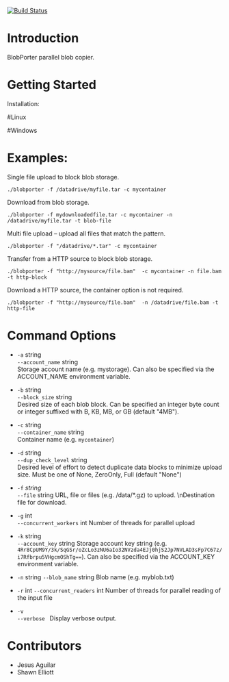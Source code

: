 
 [![Build Status](https://travis-ci.com/Azure/blobporter?branch=master)](https://travis-ci.com/Azure/blobporter)

# Introduction 
BlobPorter parallel blob copier.

# Getting Started

Installation:

#Linux

#Windows



# Examples:
Single file upload to block blob storage.

`./blobporter -f /datadrive/myfile.tar -c mycontainer`

Download from blob storage.

`./blobporter -f mydownloadedfile.tar -c mycontainer -n /datadrive/myfile.tar -t blob-file`

Multi file upload – upload all files that match the pattern.

`./blobporter -f "/datadrive/*.tar" -c mycontainer`

Transfer from a HTTP source to block blob storage.

`./blobporter -f "http://mysource/file.bam"  -c mycontainer -n file.bam -t http-block`


Download a HTTP source, the container option is not required.

`./blobporter -f "http://mysource/file.bam"  -n /datadrive/file.bam -t http-file`


# Command Options

- `-a` string  
  `--account_name` string  
Storage account name (e.g. mystorage). Can also be specified via the ACCOUNT_NAME environment variable.

- `-b` string  
`--block_size` string  
Desired size of each blob block. 
Can be specified an integer byte count or integer suffixed with B, KB, MB, or GB (default "4MB").

- `-c` string  
`--container_name` string  
Container name (e.g. `mycontainer`)

- `-d` string  
`--dup_check_level` string    
Desired level of effort to detect duplicate data blocks to minimize upload size.
Must be one of None, ZeroOnly, Full (default "None")

- `-f` *string*  
`--file` string
URL, file or files (e.g. /data/*.gz) to upload. \nDestination file for download.


- `-g` int  
`--concurrent_workers` int
Number of threads for parallel upload

- `-k` string  
`--account_key` string
Storage account key string
(e.g. `4Rr8CpUM9Y/3k/SqGSr/oZcLo3zNU6aIo32NVzda4EJj0hjS2Jp7NVLAD3sFp7C67z/i7Rfbrpu5VHgcmOShTg==`).
Can also be specified via the ACCOUNT_KEY environment variable.

- `-n` string
`--blob_name` string
Blob name (e.g. myblob.txt)

- `-r` int
`--concurrent_readers` int
Number of threads for parallel reading of the input file

- `-v`  
`--verbose `
Display verbose output.

# Contributors
- Jesus Aguilar
- Shawn Elliott
